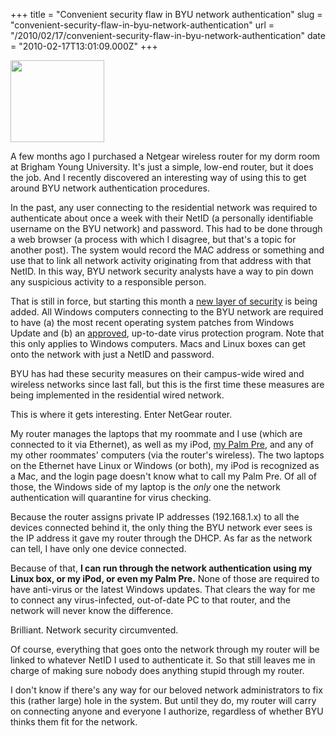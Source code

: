 +++
title = "Convenient security flaw in BYU network authentication"
slug = "convenient-security-flaw-in-byu-network-authentication"
url = "/2010/02/17/convenient-security-flaw-in-byu-network-authentication"
date = "2010-02-17T13:01:09.000Z"
+++

<a href="https://scnay-images.s3.amazonaws.com/globalconstant/netgear-router.jpg"><img src="https://scnay-images.s3.amazonaws.com/globalconstant/netgear-router_150.jpg" alt="" title="NetGear router" width="150" height="131" class="alignright"></a>

A few months ago I purchased a Netgear wireless router for my dorm room at Brigham Young University. It's just a simple, low-end router, but it does the job. And I recently discovered an interesting way of using this to get around BYU network authentication procedures.

In the past, any user connecting to the residential network was required to authenticate about once a week with their NetID (a personally identifiable username on the BYU network) and password. This had to be done through a web browser (a process with which I disagree, but that's a topic for another post). The system would record the MAC address or something and use that to link all network activity originating from that address with that NetID. In this way, BYU network security analysts have a way to pin down any suspicious activity to a responsible person.

That is still in force, but starting this month a <a href="http://technews.byu.edu/2009/08/byu-wireless-network-access-has-been_14.html">new layer of security</a> is being added. All Windows computers connecting to the BYU network are required to have (a) the most recent operating system patches from Windows Update and (b) an <a href="https://it.byu.edu/byu/BYU+Help+Center+Article.do?&amp;sysparm_document_key=kb_knowledge,2b67486b0a0a3c0e7c8a216e81619bda">approved</a>, up-to-date virus protection program. Note that this only applies to Windows computers. Macs and Linux boxes can get onto the network with just a NetID and password.

BYU has had these security measures on their campus-wide wired and wireless networks since last fall, but this is the first time these measures are being implemented in the residential wired network.

This is where it gets interesting. Enter NetGear router.

My router manages the laptops that my roommate and I use (which are connected to it via Ethernet), as well as my iPod, <a href="/2010/02/13/palm-pre-plus-vs-iphone-os/">my Palm Pre</a>, and any of my other roommates' computers (via the router's wireless). The two laptops on the Ethernet have Linux or Windows (or both), my iPod is recognized as a Mac, and the login page doesn't know what to call my Palm Pre. Of all of those, the Windows side of my laptop is the <em>only </em>one the network authentication will quarantine for virus checking.

Because the router assigns private IP addresses (192.168.1.x) to all the devices connected behind it, the only thing the BYU network ever sees is the IP address it gave my router through the DHCP. As far as the network can tell, I have only one device connected.

Because of that, <strong>I can run through the network authentication using my Linux box, or my iPod, or even my Palm Pre.</strong> None of those are required to have anti-virus or the latest Windows updates. That clears the way for me to connect any virus-infected, out-of-date PC to that router, and the network will never know the difference.

Brilliant. Network security circumvented.

Of course, everything that goes onto the network through my router will be linked to whatever NetID I used to authenticate it. So that still leaves me in charge of making sure nobody does anything stupid through my router.

I don't know if there's any way for our beloved network administrators to fix this (rather large) hole in the system. But until they do, my router will carry on connecting anyone and everyone I authorize, regardless of whether BYU thinks them fit for the network.
